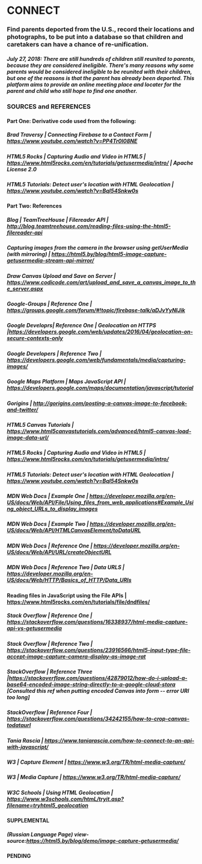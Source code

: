 # CONNECT 

### Find parents deported from the U.S., record their locations and photographs, to be put into a database so that children and caretakers can have a chance of re-unification.

##### July 27, 2018: There are still hundreds of children still reunited to parents, because they are considered ineligible.   There's many reasons why some parents would be considered ineligible to be reunited with their children, but one of the reasons is that the parent has already been deported.  This platform aims to provide an online meeting place and locater for the parent and child who still hope to find one another. 



### SOURCES and REFERENCES

#### Part One: Derivative code used from the following: 

##### Brad Traversy | Connecting Firebase to a Contact Form | https://www.youtube.com/watch?v=PP4Tr0l08NE
##### HTML5 Rocks | Capturing Audio and Video in HTML5 | https://www.html5rocks.com/en/tutorials/getusermedia/intro/ | Apache License 2.0
##### HTML5 Tutorials: Detect user's location with HTML Geolocation | https://www.youtube.com/watch?v=BqI54Snkw0s 

#### Part Two: References

##### Blog | TeamTreeHouse | Filereader API | http://blog.teamtreehouse.com/reading-files-using-the-html5-filereader-api
##### Capturing images from the camera in the browser using getUserMedia (with mirroring) | https://html5.by/blog/html5-image-capture-getusermedia-stream-api-mirror/
##### Draw Canvas Upload and Save on Server | https://www.codicode.com/art/upload_and_save_a_canvas_image_to_the_server.aspx
##### Google-Groups | Reference One | https://groups.google.com/forum/#!topic/firebase-talk/aDJvYyNIJik
##### Google Developrs| Reference One | Geolocation on HTTPS |https://developers.google.com/web/updates/2016/04/geolocation-on-secure-contexts-only
##### Google Developers | Reference Two | https://developers.google.com/web/fundamentals/media/capturing-images/
##### Google Maps Platform | Maps JavaScript API | https://developers.google.com/maps/documentation/javascript/tutorial
##### Gorigins | http://gorigins.com/posting-a-canvas-image-to-facebook-and-twitter/
##### HTML5 Canvas Tutorials | https://www.html5canvastutorials.com/advanced/html5-canvas-load-image-data-url/
##### HTML5 Rocks | Capturing Audio and Video in HTML5 | https://www.html5rocks.com/en/tutorials/getusermedia/intro/
##### HTML5 Tutorials: Detect user's location with HTML Geolocation | https://www.youtube.com/watch?v=BqI54Snkw0s
##### MDN Web Docs | Example One | https://developer.mozilla.org/en-US/docs/Web/API/File/Using_files_from_web_applications#Example_Using_object_URLs_to_display_images
##### MDN Web Docs | Example Two | https://developer.mozilla.org/en-US/docs/Web/API/HTMLCanvasElement/toDataURL
##### MDN Web Docs | Reference One | https://developer.mozilla.org/en-US/docs/Web/API/URL/createObjectURL
##### MDN Web Docs | Reference Two | Data URLS | https://developer.mozilla.org/en-US/docs/Web/HTTP/Basics_of_HTTP/Data_URIs
#### Reading files in JavaScript using the File APIs | https://www.html5rocks.com/en/tutorials/file/dndfiles/
##### Stack Overflow | Reference One | https://stackoverflow.com/questions/16338937/html-media-capture-api-vs-getusermedia
##### Stack Overflow | Reference Two | https://stackoverflow.com/questions/23916566/html5-input-type-file-accept-image-capture-camera-display-as-image-rat
##### StackOverflow | Reference Three |https://stackoverflow.com/questions/42879012/how-do-i-upload-a-base64-encoded-image-string-directly-to-a-google-cloud-stora [Consulted this ref when putting encoded Canvas into form -- error URI too long]
##### StackOverflow | Reference Four | https://stackoverflow.com/questions/34242155/how-to-crop-canvas-todataurl
##### Tania Rascia  | https://www.taniarascia.com/how-to-connect-to-an-api-with-javascript/
##### W3 | Capture Element | https://www.w3.org/TR/html-media-capture/
##### W3 | Media Capture | https://www.w3.org/TR/html-media-capture/
##### W3C Schools | Using HTML Geolocation | https://www.w3schools.com/htmL/tryit.asp?filename=tryhtml5_geolocation


#### SUPPLEMENTAL

##### (Russian Language Page) view-source:https://html5.by/blog/demo/image-capture-getusermedia/

#### PENDING




 
